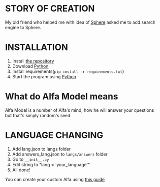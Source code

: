 # STORY OF CREATION

My old friend who helped me with idea of [Sphere](https://github.com/codeince/Sphere) asked me to add search engine to Sphere.

# INSTALLATION

1. Install [the repository](/)
2. Download [Python](https://python.org/downloads)
3. Install requirements(``pip install -r requirements.txt``)
4. Start the program using [Python](https://python.org/downloads)

# What do Alfa Model means

Alfa Model is a number of Alfa's mind, how he will answer your questions but that's simply random's seed

# LANGUAGE CHANGING

1. Add lang.json to langs folder
2. Add answers_lang.json to `langs/answers` folder
3. Go to `__init__.py`
4. Edit string to "lang = 'your_language'"
5. All done!

You can create your custom Alfa using [this guide](/.github/docs/langs/en/CUSTOMPACK.md)

